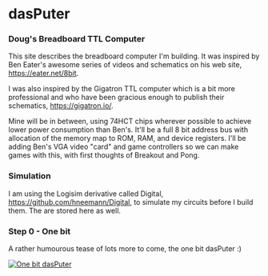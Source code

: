 # dasPuter
### Doug's Breadboard TTL Computer

This site describes the breadboard computer I'm building. It was inspired by Ben Eater's awesome series of videos and schematics on his web site, https://eater.net/8bit.

I was also inspired by the Gigatron TTL computer which is a bit more professional and who have been gracious enough to publish their schematics, https://gigatron.io/.

Mine will be in between, using 74HCT chips wherever possible to achieve lower power consumption than Ben's. It'll be a full 8 bit address bus with allocation of the memory map to ROM, RAM, and device registers. I'll be adding Ben's VGA video "card" and game controllers so we can make games with this, with first thoughts of Breakout and Pong.

### Simulation

I am using the Logisim derivative called Digital, https://github.com/hneemann/Digital, to simulate my circuits before I build them. The are stored here as well.

### Step 0 - One bit

A rather humourous tease of lots more to come, the one bit dasPuter :)

[![One bit dasPuter](https://img.youtube.com/vi/7GUGJBvY-hs/0.jpg)](https://www.youtube.com/watch?v=7GUGJBvY-hs "One bit dasPuter")
